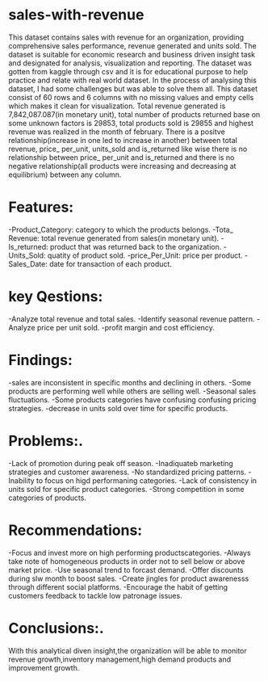 # sales-with-revenue
This dataset contains sales with revenue for an organization, providing comprehensive sales performance, revenue generated and units sold. The dataset is suitable for economic research and business driven insight task and designated for analysis, visualization and reporting. The dataset was gotten from kaggle through csv and it is for educational purpose to help practice and relate with real world dataset.
In the process of analysing this dataset, I had some challenges but was able to solve them all. This dataset consist of 60 rows and 6 columns with no missing values and empty cells which makes it clean for visualization.
Total revenue generated is 7,842,087.087(in monetary unit), total number of products returned base on some unknown factors is 29853, total products sold is 29855 and highest revenue was realized in the month of february. There is a positve relationship(increase in one led to increase in another) between total revenue, price_ per_unit, units_sold and is_returned like wise there is no relationship between price_ per_unit and is_returned and there is no negative relationship(all products were increasing and decreasing at equilibrium) between any column.
# Features:
-Product_Category: category to which the products belongs.
-Tota_ Revenue: total revenue generated from sales(in monetary unit).
-Is_returned: product that was returned back to the organization.
-Units_Sold: quatity of product sold.
-price_Per_Unit: price per product.
-Sales_Date: date for transaction of each product.
# key Qestions:
-Analyze total revenue and total sales.
-Identify seasonal revenue pattern.
-Analyze price per unit sold.
-profit margin and cost efficiency.
# Findings:
-sales are inconsistent in specific months and declining in others.
-Some products are performing well while others are selling well.
-Seasonal sales fluctuations.
-Some products categories have confusing confusing pricing strategies.
-decrease in units sold over time for specific products.
# Problems:.
-Lack of promotion during peak off season.
-Inadiquateb marketing strategies and customer awareness.
-No standardized pricing patterns.
-Inability to focus on higd performaning categories.
-Lack of consistency in units sold for specific product categories.
-Strong competition in some categories of products.
# Recommendations:
-Focus and invest more on high performing productscategories.
-Always take note of homogeneous products in order not to sell below or above market price.
-Use seasonal trend to forcast demand.
-Offer discounts during slw month to boost sales.
-Create jingles for product awarenesss through different social platforms.
-Encourage the habit of getting customers feedback to tackle low patronage issues.
# Conclusions:.
With this analytical diven insight,the organization will be able to monitor revenue growth,inventory management,high demand products and improvement growth.


